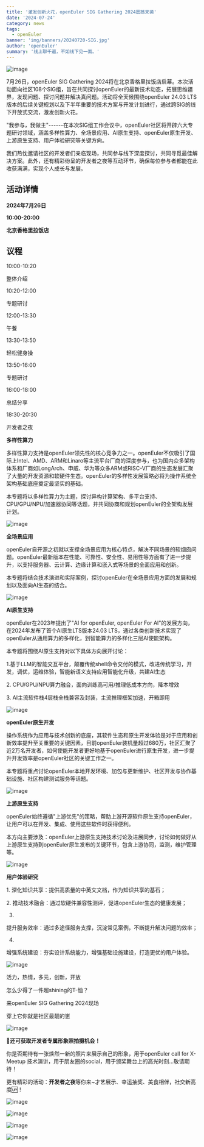 ```yaml
---
title: '激发创新火花，openEuler SIG Gathering 2024震撼来袭'
date: '2024-07-24'
category: news
tags:
  - openEuler
banner: 'img/banners/20240720-SIG.jpg'
author: 'openEuler'
summary: '线上聊千遍，不如线下见一面。'
---
```




![image](./media/image1.png)

7月26日，openEuler SIG Gathering
2024将在北京香格里拉饭店启幕。本次活动面向社区108个SIG组，旨在共同探讨openEuler的最新技术动态，拓展思维疆界，发现问题、探讨问题并解决真问题。活动将全天候围绕openEuler
24.03
LTS版本的后续关键规划以及下半年重要的技术方案与开发计划进行，通过跨SIG的线下开放式交流，激发创新火花。

"我参与，我做主"------在本次SIG组工作会议中，openEuler社区将开辟六大专题研讨领域，涵盖多样性算力、全场景应用、AI原生支持、openEuler原生开发、上游原生支持、用户体验研究等关键方向。

我们热忱邀请社区的开发者们亲临现场，共同参与线下深度探讨，共同寻觅最佳解决方案。此外，还有精彩纷呈的开发者之夜等互动环节，确保每位参与者都能在此收获满满，实现个人成长与发展。



**活动详情**
------------

**2024年7月26日**

**10:00-20:00**

**北京香格里拉饭店**

**议程**
------------

10:00-10:20

整体介绍

10:20-12:00

专题研讨

12:00-13:30

午餐

13:30-13:50

轻松健身操

13:50-16:00

专题研讨

16:00-18:00

总结分享

18:30-20:30

开发者之夜



**多样性算力**

多样性算力支持是openEuler领先性的核心竞争力之一。openEuler不仅吸引了国际上Intel、AMD、ARM和Linaro等主流平台厂商的深度参与，也为国内众多架构体系和厂商如LongArch、申威、华为等众多ARM或RISC-V厂商的生态发展汇聚了大量的开发资源和软硬件生态。openEuler的多样性发展策略必将为操作系统全架构基础底座奠定最坚实的基础。

本专题将以多样性算力为主题，探讨异构计算架构、多平台支持、CPU/GPU/NPU/加速器协同等话题，并共同协商和规划openEuler的全架构发展计划。


![image](./media/image4.png)

**全场景应用**

openEuler自开源之初就以支撑全场景应用为核心特点，解决不同场景的软烟囱问题。openEuler最新版本在性能、可靠性、安全性、易用性等方面有了进一步提升，以支持服务器、云计算、边缘计算和嵌入式等场景的全面应用和创新。

本专题将结合技术演进和实际案例，探讨openEuler在全场景应用方面的发展和规划以及面向AI生态的结合。


![image](./media/image5.png)

**AI原生支持**

openEuler在2023年提出了"AI for openEuler, openEuler For
AI"的发展方向，在2024年发布了首个AI原生LTS版本24.03
LTS，通过各类创新技术实现了openEuler从通用算力的多样化，到智能算力的多样化三层AI使能架构。

本专题将围绕AI原生支持对以下具体方向展开讨论：

1.基于LLM的智能交互平台，颠覆传统shell命令交付的模式，改进传统学习，开发，调优，运维体验，智能新语义支持应用智能化升级，共建AI生态

2\. CPU/GPU/NPU算力融合，面向训练高可用/推理低成本方向，降本增效

3\. AI主流软件栈4层栈全栈兼容及封装，主流推理框架加速，开箱即用


![image](./media/image6.png)

**openEuler原生开发**

操作系统作为应用与技术创新的底座，其软件生态和原生开发体验是对于应用和创新效率提升至关重要的关键因素，目前openEuler装机量超过680万，社区汇聚了近2万名开发者，如何使能开发者更好地基于openEuler进行原生开发，进一步提升开发效率是openEuler社区的关键工作之一。

本专题将重点讨论openEuler本地开发环境、加包与更新维护、社区开发与协作基础设施、社区构建测试服务等话题。


![image](./media/image7.png)

**上游原生支持**

openEuler始终遵循"上游优先"的策略，帮助上游开源软件原生支持openEuler，让用户可以在开发、集成、使用这些软件时获得便利。

本方向主要涉及：openEuler上游原生支持技术讨论及进展同步，讨论如何做好从上游原生支持到openEuler原生发布的关键环节，包含上游协同，监测，维护管理等。


![image](./media/image8.png)

**用户体验研究**

1\. 深化知识共享：提供高质量的中英文文档，作为知识共享的基石；

2\. 推动技术融合：通过软硬件兼容性测评，促进openEuler生态的健康发展；

3.
提升服务效率：通过多途径服务支撑，沉淀常见案例，不断提升解决问题的效率；

4.
增强系统建设：夯实设计系统能力，增强基础设施建设，打造更优的用户体验。


![image](./media/image9.png)

活力，热情，多元，创新，开放

怎么少得了一件超shining的T-恤？

来openEuler SIG Gathering 2024现场

穿上它你就是社区最靓的崽


![image](./media/image10.png)

**🎉还可获取开发者专属形象照拍摄机会！**

你是否期待有一张焕然一新的照片来展示自己的形象，用于openEuler call for
X- Meetup
技术演讲，用于朋友圈的social，用于颁奖舞台上的高光时刻\...敬请期待！

更有精彩的活动：**开发者之夜**等你来\~才艺展示、幸运抽奖、美食相伴，社交新高度🆙！


![image](./media/image11.png)


![image](./media/image12.png)


![image](./media/image13.png)


![image](./media/image14.png)
